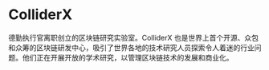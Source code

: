 # ColliderX


德勤执行官离职创立的区块链研究实验室。ColliderX 也是世界上首个开源、众包和众筹的区块链研发中心，吸引了世界各地的技术研究人员探索令人着迷的行业问题。他们正在开展开放的学术研究，以管理区块链技术的发展和商业化。


